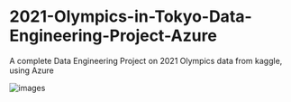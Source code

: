 # 2021-Olympics-in-Tokyo-Data-Engineering-Project-Azure
A complete Data Engineering Project on 2021 Olympics data from kaggle, using Azure

![images](https://github.com/user-attachments/assets/8c7be9c7-bce9-4794-ab8e-6bde73624783)
